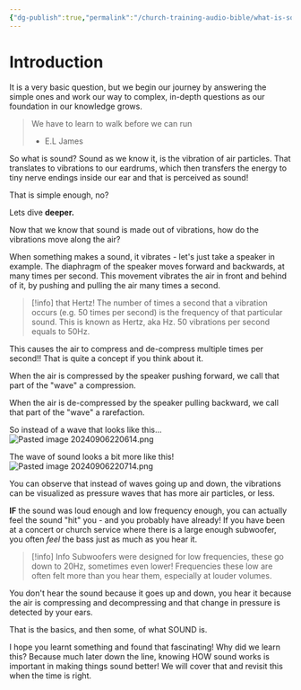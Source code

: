 ```yaml
---
{"dg-publish":true,"permalink":"/church-training-audio-bible/what-is-sound/"}
---
```


# Introduction

It is a very basic question, but we begin our journey by answering the simple ones and work our way to complex, in-depth questions as our foundation in our knowledge grows.

> We have to learn to walk before we can run
> - E.L James

So what is sound? Sound as we know it, is the vibration of air particles. That translates to vibrations to our eardrums, which then transfers the energy to tiny nerve endings inside our ear and that is perceived as sound!

That is simple enough, no?


Lets dive **deeper.** 

Now that we know that sound is made out of vibrations, how do the vibrations move along the air?

When something makes a sound, it vibrates - let's just take a speaker in example.
The diaphragm of the speaker moves forward and backwards, at many times per second. This movement vibrates the air in front and behind of it, by pushing and pulling the air many times a second.

> [!info] that Hertz!
> The number of times a second that a vibration occurs (e.g. 50 times per second) is the frequency of that particular sound. This is known as Hertz, aka Hz. 50 vibrations per second equals to 50Hz.

This causes the air to compress and de-compress multiple times per second!! That is quite a concept if you think about it.

When the air is compressed by the speaker pushing forward, we call that part of the "wave" a compression.

When the air is de-compressed by the speaker pulling backward, we call that part of the "wave" a rarefaction.

So instead of a wave that looks like this...
![Pasted image 20240906220614.png](/img/user/References/Pasted%20image%2020240906220614.png)

The wave of sound looks a bit more like this!
![Pasted image 20240906220714.png](/img/user/References/Pasted%20image%2020240906220714.png)

You can observe that instead of waves going up and down, the vibrations can be visualized as pressure waves that has more air particles, or less.


**IF** the sound was loud enough and low frequency enough, you can actually feel the sound "hit" you - and you probably have already! If you have been at a concert or church service where there is a large enough subwoofer, you often *feel* the bass just as much as you hear it. 


> [!info] Info
> Subwoofers were designed for low frequencies, these go down to 20Hz, sometimes even lower!
> Frequencies these low are often felt more than you hear them, especially at louder volumes.

You don't hear the sound because it goes up and down, you hear it because the air is compressing and decompressing and that change in pressure is detected by your ears.

That is the basics, and then some, of what SOUND is.

I hope you learnt something and found that fascinating! Why did we learn this? Because much later down the line, knowing HOW sound works is important in making things sound better! We will cover that and revisit this when the time is right.
